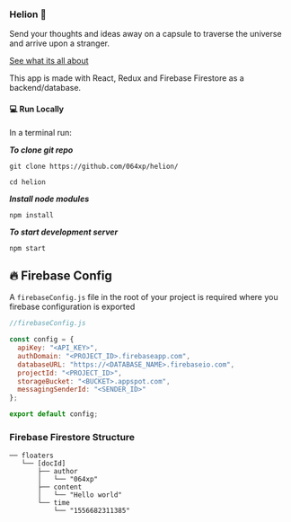 ### Helion :rocket:

Send your thoughts and ideas away on a capsule to traverse the universe and arrive upon a stranger.

[See what its all about](https://helion.netlify.app/)

This app is made with React, Redux and Firebase Firestore as a backend/database.

#### :computer: Run Locally

In a terminal run:

**_To clone git repo_**

`git clone https://github.com/064xp/helion/`

`cd helion`

**_Install node modules_**

`npm install`

**_To start development server_**

`npm start`

## :fire: Firebase Config

A `firebaseConfig.js` file in the root of your project is required where you firebase configuration is exported

```javascript
//firebaseConfig.js

const config = {
  apiKey: "<API_KEY>",
  authDomain: "<PROJECT_ID>.firebaseapp.com",
  databaseURL: "https://<DATABASE_NAME>.firebaseio.com",
  projectId: "<PROJECT_ID>",
  storageBucket: "<BUCKET>.appspot.com",
  messagingSenderId: "<SENDER_ID>"
};

export default config;
```

### Firebase Firestore Structure

```
── floaters
   └── [docId]
       ├── author
       │   └── "064xp"
       ├── content
       │   └── "Hello world"
       └── time
           └── "1556682311385"
```
